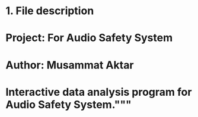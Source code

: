 # 1. File description
# Project: For Audio Safety System 
# Author: Musammat Aktar
# Interactive data analysis program for Audio Safety System."""

